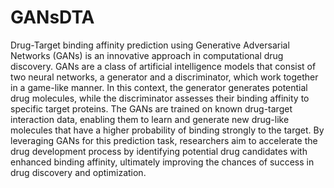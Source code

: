 # GANsDTA
Drug-Target binding affinity prediction using Generative Adversarial Networks (GANs) is an innovative approach in computational drug discovery. GANs are a class of artificial intelligence models that consist of two neural networks, a generator and a discriminator, which work together in a game-like manner. In this context, the generator generates potential drug molecules, while the discriminator assesses their binding affinity to specific target proteins. The GANs are trained on known drug-target interaction data, enabling them to learn and generate new drug-like molecules that have a higher probability of binding strongly to the target. By leveraging GANs for this prediction task, researchers aim to accelerate the drug development process by identifying potential drug candidates with enhanced binding affinity, ultimately improving the chances of success in drug discovery and optimization.
